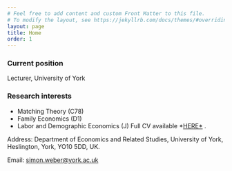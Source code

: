 ```yaml
---
# Feel free to add content and custom Front Matter to this file.
# To modify the layout, see https://jekyllrb.com/docs/themes/#overriding-theme-defaults
layout: page
title: Home
order: 1
---
```



### Current position
Lecturer, University of York


### Research interests
- Matching Theory (C78)
- Family Economics (D1)
- Labor and Demographic Economics (J)
Full CV available *[HERE*](www.dropbox.com%2Fs%2Fqjvrt75flyml7pd%2FCV_WeberSimon.pdf%3Fdl%3D0&sa=D&sntz=1&usg=AOvVaw3aMRnOfxrvwA8pPGtwrQc9) .

Address: Department of Economics and Related Studies, University of York, Heslington, York, YO10 5DD, UK.

Email: simon.weber@york.ac.uk

<!---
![profile](/images/20180211-DSC07100.jpg "title")
<img width="200" height="200"src="https://github.com/webersimon/webersimon.github.io/blob/bafd7f0089c505117e7baa97c11bf843e4d9e598/images/20180211-DSC07100.jpg"/>
--->


